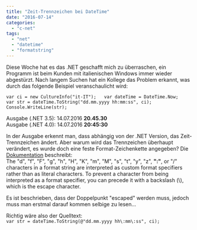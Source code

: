 ```yaml
---
title: "Zeit-Trennzeichen bei DateTime"
date: "2016-07-14"
categories: 
  - "c-net"
tags: 
  - "net"
  - "datetime"
  - "formatstring"
---
```


Diese Woche hat es das .NET geschafft mich zu überraschen, ein Programm ist beim Kunden mit italienischen Windows immer wieder abgestürzt. Nach langem Suchen hat ein Kollege das Problem erkannt, was durch das folgende Beispiel veranschaulicht wird:

`var ci = new CultureInfo("it-IT");   var dateTime = DateTime.Now;   var str = dateTime.ToString("dd.mm.yyyy hh:mm:ss", ci);   Console.WriteLine(str);   `

  
Ausgabe (.NET 3.5): 14.07.2016 **20.45.30**  
Ausgabe (.NET 4.0): 14.07.2016 **20:45:30**  

In der Ausgabe erkennt man, dass abhängig von der .NET Version, das Zeit-Trennzeichen ändert. Aber warum wird das Trennzeichen überhaupt verändert, es wurde doch eine feste Format-Zeichenkette angegeben? Die [Dokumentation](https://msdn.microsoft.com/en-us/library/8kb3ddd4(v=vs.110).aspx#escape) beschreibt:  
The "d", "f", "F", "g", "h", "H", "K", "m", "M", "s", "t", "y", "z", **":"**, or "/" characters in a format string are interpreted as custom format specifiers rather than as literal characters. To prevent a character from being interpreted as a format specifier, you can precede it with a backslash (\\), which is the escape character.  
  
Es ist beschrieben, dass der Doppelpunkt "escaped" werden muss, jedoch muss man erstmal darauf kommen selbige zu lesen...

Richtig wäre also der Quelltext:  
`var str = dateTime.ToString(@"dd.mm.yyyy hh\:mm\:ss", ci);   `
